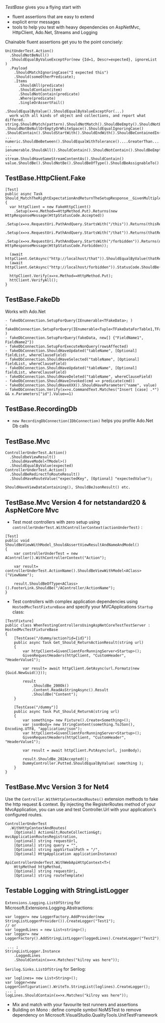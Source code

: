 *TestBase* gives you a flying start with 
- fluent assertions that are easy to extend
- explicit error messages
- tools to help you test with heavy dependencies on AspNetMvc, HttpClient, Ado.Net, Streams and Logging

Chainable fluent assertions get you to the point concisely:
```
UnitUnderTest.Action()
  .ShouldNotBeNull()
  .ShouldEqualByValueExceptFor(new {Id=1, Descr=expected}, ignoreList )
  .Payload
    .ShouldMatchIgnoringCase("I expected this")
	.Should(someOtherPredicate);
	.Items
      .ShouldAll(predicate)
	  .ShouldContain(item)
	  .ShouldNotContain(predicate)
	  .Where(predicate)
	  .SingleOrAssertFail()

.ShouldEqualByValue().ShouldEqualByValueExceptFor(...) 
  work with all kinds of object and collections, and report what differed.
string.ShouldMatch(pattern).ShouldNotMatch().ShouldBeEmpty().ShouldNotBeEmpty()
.ShouldNotBeNullOrEmptyOrWhiteSpace().ShouldEqualIgnoringCase()
.ShouldContain().ShouldStartWith().ShouldEndWith().ShouldBeContainedIn(), ...
numeric.ShouldBeBetween().ShouldEqualWithTolerance()....GreaterThan....LessThan...GreaterOrEqualTo ...
ienumerable.ShouldAll().ShouldContain().ShouldNotContain().ShouldBeEmpty().ShouldNotBeEmpty() ...
stream.ShouldHaveSameStreamContentAs().ShouldContain()
value.ShouldBe().ShouldNotBe().ShouldBeOfType().ShouldBeAssignableTo()...
```

TestBase.HttpClient.Fake
------------------------

```
[Test]
public async Task Should_MatchTheRightExpectationAndReturnTheSetupResponse__GivenMultipleSetups()
{
  var httpClient = new FakeHttpClient()
    .Setup(x=>x.Method==HttpMethod.Put).Returns(new HttpResponseMessage(HttpStatusCode.Accepted))
    .Setup(x=>x.RequestUri.PathAndQuery.StartsWith("/this")).Returns(thisResponse)
    .Setup(x=>x.RequestUri.PathAndQuery.StartsWith("/that")).Returns(thatResponse)
    .Setup(x=>x.RequestUri.PathAndQuery.StartsWith("/forbidden")).Returns(new HttpResponseMessage(HttpStatusCode.Forbidden));

  (await httpClient.GetAsync("http://localhost/that")).ShouldEqualByValue(thatResponse);
  (await httpClient.GetAsync("http://localhost/forbidden")).StatusCode.ShouldBe(HttpStatusCode.Forbidden);

  httpClient.Verify(x=>x.Method==HttpMethod.Put);
  httClient.VerifyAll();     
}
```

TestBase.FakeDb
------------------
Works with Ado.Net 
```
- fakeDbConnection.SetupForQuery(IEnumerable<TFakeData>; )
- fakeDbConnection.SetupForQuery(IEnumerable<Tuple<TFakeDataForTable1,TFakeDataForTable2>> )
- fakeDbConnection.SetupForQuery(fakeData, new[] {"FieldName1", FieldName2"})
- fakeDbConnection.SetupForExecuteNonQuery(rowsAffected)
- fakeDbConnection.ShouldHaveUpdated("tableName", [Optional] fieldList, whereClauseField)
- fakeDbConnection.ShouldHaveSelected("tableName", [Optional] fieldList, whereClauseField)
- fakeDbConnection.ShouldHaveUpdated("tableName", [Optional] fieldList, whereClauseField)
- fakeDbConnection.ShouldHaveDeleted("tableName", whereClauseField)
- fakeDbConnection.ShouldHaveInvoked(cmd => predicate(cmd))
- fakeDbConnection.ShouldHaveXXX().ShouldHaveParameter("name", value)
- fakeDbConnection.Verify(x=>x.CommandText.Matches("Insert [case] .*") && x.Parameters["id"].Value==1)
```

TestBase.RecordingDb
--------------------
* `new RecordingDbConnection(IDbConnection)` helps you profile Ado.Net Db calls

TestBase.Mvc
------------
```
ControllerUnderTest.Action()
  .ShouldbeViewResult()
  .ShouldHaveModel<TModel>()
  .ShouldEqualByValue(expected)
ControllerUnderTest.Action()
  .ShouldBeRedirectToRouteResult()
  .ShouldHaveRouteValue("expectedKey", [Optional] "expectedValue");

ShouldHaveViewDataContaining(), ShouldBeJsonResult() etc.
```

TestBase.Mvc Version 4 for netstandard20 & AspNetCore Mvc
---------------------------------------------------------

- Test most controllers with zero setup using `controllerUnderTest.WithControllerContext(actionUnderTest)` :

```
[Test]
public void ShouldBeViewWithModel_ShouldAssertViewResultAndNameAndModel()
{
    var controllerUnderTest = new AController().WithControllerContext("Action");
    
    var result= controllerUnderTest.ActionName().ShouldBeViewWithModel<AClass>("ViewName");
    
    result.ShouldBeOfType<AClass>().FooterLink.ShouldBe("/AController/ActionName");
}

```

- Test controllers with complex application dependencies using `HostedMvcTestFixtureBase` and specify your MVCApplications `Startup` class:

```
[TestFixture]
public class WhenTestingControllersUsingAspNetCoreTestTestServer : HostedMvcTestFixtureBase
{
    [TestCase("/dummy/action?id={id}")]
    public async Task Get_Should_ReturnActionResult(string url)
    {
        var httpClient=GivenClientForRunningServer<Startup>();
        GivenRequestHeaders(httpClient, "CustomHeader", "HeaderValue1");
            
        var result= await httpClient.GetAsync(url.Formatz(new {Guid.NewGuid()}));

        result
            .ShouldBe_200Ok()
            .Content.ReadAsStringAsync().Result
            .ShouldBe("Content");
    }

    [TestCase("/dummy")]
    public async Task Put_Should_ReturnA(string url)
    {
        var something= new Fixture().Create<Something>();
        var jsonBody= new StringContent(something.ToJSon(), Encoding.UTF8, "application/json");
        var httpClient=GivenClientForRunningServer<Startup>();
        GivenRequestHeaders(httpClient, "CustomHeader", "HeaderValue1");

        var result = await httpClient.PutAsync(url, jsonBody);

        result.ShouldBe_202Accepted();
        DummyController.Putted.ShouldEqualByValue( something );
    }
}
```

TestBase.Mvc Version 3 for Net4
-------------------------------

Use the `Controller.WithHttpContextAndRoutes()` extension methods to fake the 
http request &amp; context. By injecting the RegisterRoutes method of your
MvcApplication, you can use and test Controller.Url with your application's configured routes.

```
ControllerUnderTest
  .WithHttpContextAndRoutes(
    [Optional] Action&lt;RouteCollection&gt; mvcApplicationRoutesRegistration, 
    [optional] string requestUrl,
    [Optional] string query = "",
    [Optional] string appVirtualPath = "/",
    [Optional] HttpApplication applicationInstance)

ApiControllerUnderTest.WithWebApiHttpContext<T>(
    HttpMethod httpMethod, 
    [Optional] string requestUri,
    [Optional] string routeTemplate)
```

Testable Logging with StringListLogger
--------------------------------------
`Extensions.Logging.ListOfString` for Microsoft.Extensions.Logging.Abstractions:
```
var logger= new LoggerFactory.AddProvider(new StringListLoggerProvider()).CreateLogger("Test1");
// or
var loggedLines = new List<string>();
var logger= new LoggerFactory().AddStringListLogger(loggedLines).CreateLogger("Test2");

 ... ;
StringListLogger.Instance
	.LoggedLines
	.ShouldContain(x=>x.Matches("kilroy was here"));
```
`Serilog.Sinks.ListOfString` for Serilog:
```
var loglines= new List<String>();
var logger=new LoggerConfiguration().WriteTo.StringList(loglines).CreateLogger();
... ;
logLines.ShouldContain(x=>x.Matches("kilroy was here"));
```

- Mix and match with your favourite test runners and assertions
- Building on Mono : define compile symbol NoMSTest to remove dependency on Microsoft.VisualStudio.QualityTools.UnitTestFramework
